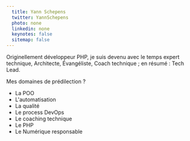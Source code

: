 ```yaml
---
  title: Yann Schepens
  twitter: YannSchepens
  photo: none
  linkedin: none
  keynotes: false
  sitemap: false
---
```

Originellement développeur PHP, je suis devenu avec le temps expert technique, Architecte, Évangéliste, Coach technique ; en résumé : Tech Lead.

Mes domaines de prédilection ?
* La POO
* L'automatisation
* La qualité
* Le process DevOps
* Le coaching technique
* Le PHP
* Le Numérique responsable

